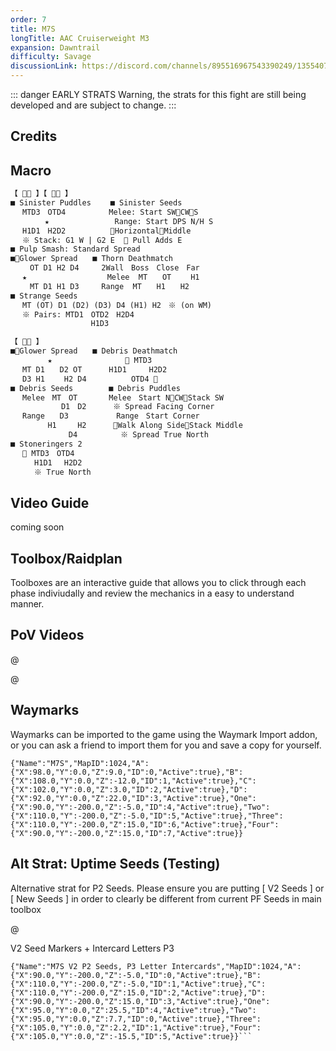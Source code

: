 ```yaml
---
order: 7
title: M7S
longTitle: AAC Cruiserweight M3
expansion: Dawntrail
difficulty: Savage
discussionLink: https://discord.com/channels/895516967543390249/1355407948838600865
---
```


::: danger EARLY STRATS
Warning, the strats for this fight are still being developed and are subject to change.
:::

## Credits


## Macro

```markdown
【  】【  】
■ Sinister Puddles　　 ■ Sinister Seeds
　 MTD3　OTD4　　　　   Melee: Start SWCWS
　　　　 ★　　　　　　　   Range: Start DPS N/H S
　 H1D1　H2D2　　　　　　HorizontalMiddle
　 ※ Stack: G1 W | G2 E   Pull Adds E
■ Pulp Smash: Standard Spread
■Glower Spread　　■ Thorn Deathmatch 
　　 OT D1 H2 D4　　　2Wall　Boss　Close　Far
　 ★　　　　　　　　　   Melee  MT　　OT　　 H1
　　 MT D1 H1 D3　　　Range  MT　　H1　　H2
■ Strange Seeds
　 MT (OT) D1 (D2) (D3) D4 (H1) H2　※ (on WM)
　 ※ Pairs: MTD1　OTD2　H2D4
　　　　　　　　　   H1D3
```

```markdown
【  】
■Glower Spread　　■ Debris Deathmatch
　　　　　★　　　　　　　　    MTD3
　 MT D1　　D2 OT　　　 H1D1　　　H2D2
　 D3 H1　　 H2 D4　　　　　　OTD4 
■ Debris Seeds　　　   ■ Debris Puddles
　 Melee　MT　OT　　　  Melee　Start NCWStack SW
　　　　　   D1　D2　　　 ※ Spread Facing Corner
　 Range　　D3　 　  　 　Range　Start Corner
　　　　　H1　   H2 　　　Walk Along SideStack Middle
　　　　　　   D4　　　　   ※ Spread True North
■ Stoneringers 2
　  MTD3　OTD4
　　  H1D1　 H2D2
　　  ※ True North
```

## Video Guide
coming soon

## Toolbox/Raidplan
Toolboxes are an interactive guide that allows you to click through each phase indiviudally and review the mechanics in a easy to understand manner.

<Action title='P1' color='red' href='https://raidplan.io/plan/a0GWxSrH01rbXxmS' />
<Action title='P2' color='red' href='https://raidplan.io/plan/QeESzBHNANmJAkDv' />
<Action title='P3 (TF)' color='red' href='https://raidplan.io/plan/XJ7zmjNpEWKtuqdJ' />

## PoV Videos
@[](https://youtu.be/Wa2-cyweLM8)

@[](https://youtu.be/Q3qOOpELJGU)

## Waymarks
Waymarks can be imported to the game using the Waymark Import addon, or you can ask a friend to import them for you and save a copy for yourself.

```
{"Name":"M7S","MapID":1024,"A":{"X":98.0,"Y":0.0,"Z":9.0,"ID":0,"Active":true},"B":{"X":108.0,"Y":0.0,"Z":-12.0,"ID":1,"Active":true},"C":{"X":102.0,"Y":0.0,"Z":3.0,"ID":2,"Active":true},"D":{"X":92.0,"Y":0.0,"Z":22.0,"ID":3,"Active":true},"One":{"X":90.0,"Y":-200.0,"Z":-5.0,"ID":4,"Active":true},"Two":{"X":110.0,"Y":-200.0,"Z":-5.0,"ID":5,"Active":true},"Three":{"X":110.0,"Y":-200.0,"Z":15.0,"ID":6,"Active":true},"Four":{"X":90.0,"Y":-200.0,"Z":15.0,"ID":7,"Active":true}}
```

## Alt Strat: Uptime Seeds (Testing)

Alternative strat for P2 Seeds. Please ensure you are putting [ V2 Seeds ] or [ New Seeds ] in order to clearly be different from current PF Seeds in main toolbox

<Action title='Uptime Seeds Toolbox' color='red' href='https://raidplan.io/plan/n6td0X1iO2t3Gw-j' />

@[](https://youtu.be/Q3qOOpELJGU)

<Action title='Vod #1' color='red' href='https://discordapp.com/channels/895516967543390249/1355407948838600865/1359537524690780261' />
<Action title='Vod #2' color='red' href='https://fixupx.com/mitsurugi137/status/1909244295422578702?s=46' />

V2 Seed Markers + Intercard Letters P3
```
{"Name":"M7S V2 P2 Seeds, P3 Letter Intercards","MapID":1024,"A":{"X":90.0,"Y":-200.0,"Z":-5.0,"ID":0,"Active":true},"B":{"X":110.0,"Y":-200.0,"Z":-5.0,"ID":1,"Active":true},"C":{"X":110.0,"Y":-200.0,"Z":15.0,"ID":2,"Active":true},"D":{"X":90.0,"Y":-200.0,"Z":15.0,"ID":3,"Active":true},"One":{"X":95.0,"Y":0.0,"Z":25.5,"ID":4,"Active":true},"Two":{"X":95.0,"Y":0.0,"Z":7.7,"ID":0,"Active":true},"Three":{"X":105.0,"Y":0.0,"Z":2.2,"ID":1,"Active":true},"Four":{"X":105.0,"Y":0.0,"Z":-15.5,"ID":5,"Active":true}}```